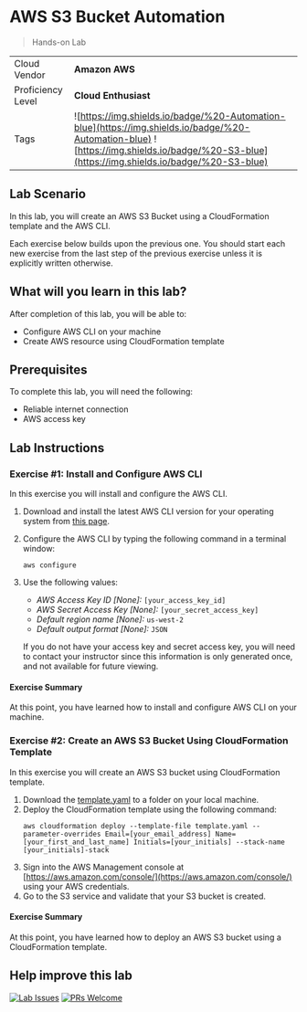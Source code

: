 # AWS S3 Bucket Automation

> Hands-on Lab

|                   |                       |
| :---------------- | :-------------------- |
| Cloud Vendor      | **Amazon AWS**   |
| Proficiency Level | **Cloud  Enthusiast** |
| Tags              | ![https://img.shields.io/badge/%20-Automation-blue](https://img.shields.io/badge/%20-Automation-blue) ![https://img.shields.io/badge/%20-S3-blue](https://img.shields.io/badge/%20-S3-blue) |

## Lab Scenario
In this lab, you will create an AWS S3 Bucket using a CloudFormation template and the AWS CLI.

Each exercise below builds upon the previous one. You should start each new exercise from the last step of the previous exercise unless it is explicitly written otherwise.

## What will you learn in this lab?
After completion of this lab, you will be able to:

- Configure AWS CLI on your machine
- Create AWS resource using CloudFormation template

## Prerequisites
To complete this lab, you will need the following:

- Reliable internet connection
- AWS access key

## Lab Instructions

### Exercise #1: Install and Configure AWS CLI

In this exercise you will install and configure the AWS CLI.

1. Download and install the latest AWS CLI version for your operating system from [this page](https://docs.aws.amazon.com/cli/latest/userguide/getting-started-install.html).
2. Configure the AWS CLI by typing the following command in a terminal window:
   ```
   aws configure
   ```
3. Use the following values:
   - *AWS Access Key ID [None]:* `[your_access_key_id]`
   - *AWS Secret Access Key [None]:* `[your_secret_access_key]`
   - *Default region name [None]:* `us-west-2`
   - *Default output format [None]:* `JSON`

   If you do not have your access key and secret access key, you will need to contact your instructor since this information is only generated once, and not available for future viewing.
#### Exercise Summary
At this point, you have learned how to install and configure AWS CLI on your machine.

### Exercise #2: Create an AWS S3 Bucket Using CloudFormation Template

In this exercise you will create an AWS S3 bucket using CloudFormation template.

1. Download the [template.yaml](template.yaml) to a folder on your local machine.
2. Deploy the CloudFormation template using the following command:
   ```
   aws cloudformation deploy --template-file template.yaml --parameter-overrides Email=[your_email_address] Name=[your_first_and_last_name] Initials=[your_initials] --stack-name [your_initials]-stack
   ```
3. Sign into the AWS Management console at [https://aws.amazon.com/console/](https://aws.amazon.com/console/) using your AWS credentials.
4. Go to the S3 service and validate that your S3 bucket is created.

#### Exercise Summary
At this point, you have learned how to deploy an AWS S3 bucket using a CloudFormation template.

## Help improve this lab

[![Lab Issues](https://img.shields.io/github/issues/crimsonpinnacle/cloud-labs)](https://github.com/CrimsonPinnacle/cloud-labs/issues/new?assignees=toddysm&labels=new+lab&template=bug_template.md&title=) [![PRs Welcome](https://img.shields.io/badge/PRs-welcome-brightgreen.svg)](https://github.com/CrimsonPinnacle/cloud-labs/pulls)